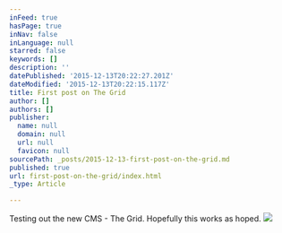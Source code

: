 ```yaml
---
inFeed: true
hasPage: true
inNav: false
inLanguage: null
starred: false
keywords: []
description: ''
datePublished: '2015-12-13T20:22:27.201Z'
dateModified: '2015-12-13T20:22:15.117Z'
title: First post on The Grid
author: []
authors: []
publisher:
  name: null
  domain: null
  url: null
  favicon: null
sourcePath: _posts/2015-12-13-first-post-on-the-grid.md
published: true
url: first-post-on-the-grid/index.html
_type: Article

---
```

Testing out the new CMS - The Grid. Hopefully this works as hoped.
![](https://the-grid-user-content.s3-us-west-2.amazonaws.com/0226929a-1ce8-4cf0-a769-d58a0d73b60d.png)